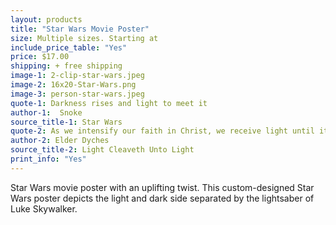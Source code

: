 ```yaml
---
layout: products
title: "Star Wars Movie Poster"
size: Multiple sizes. Starting at
include_price_table: "Yes"
price: $17.00
shipping: + free shipping
image-1: 2-clip-star-wars.jpeg
image-2: 16x20-Star-Wars.png
image-3: person-star-wars.jpeg
quote-1: Darkness rises and light to meet it
author-1:  Snoke
source_title-1: Star Wars
quote-2: As we intensify our faith in Christ, we receive light until it dispels all darkness that might gather around us.
author-2: Elder Dyches
source_title-2: Light Cleaveth Unto Light
print_info: "Yes"
---
```

Star Wars movie poster with an uplifting twist. This custom-designed Star Wars poster depicts the light and dark side separated by the lightsaber of Luke Skywalker.